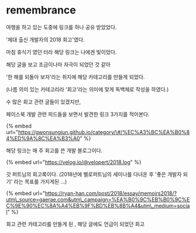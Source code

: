 # remembrance

여행을 하고 있는 도중에 링크를 하나 공유 받았었다.

'체대 출신 개발자의 2018 회고'였다.

마침 휴식기 였던 터라 해당 링크는 나에겐 빛이었다.

해당 글을 보고 조금이나마 자극이 되었던 것 같아

'한 해를 되돌아 보자'라는 취지에 해당 카테고리를 만들게 되었다.

\(나름 의미 있는 카테고리라 '회고'라는 의미에 맞게 독백체로 작성을 하였다.\)

수 많은 회고 관련 글들이 있겠지만,

페이스북 개발 관련 피드들을 보면서 발견한 링크 3가지를 적어본다.

{% embed url="https://gwonsungjun.github.io/category/\#/%EC%A3%BC%EA%B0%84%ED%9A%8C%EA%B3%A0" %}

해당 링크는 매 주 회고를 쓴 개발 블로그이다. 

{% embed url="https://velog.io/@velopert/2018.log" %}

갓 퍼트님의 회고록이다. \(2018년에 벨로퍼트님의 세미나를 다녀온 후 '좋은 개발자 되기' 라는 목표를 가지게된 ...\)

{% embed url="https://ryan-han.com/post/2018/essay/memoirs2018/?utm\_source=gaerae.com&utm\_campaign=%EA%B0%9C%EB%B0%9C%EC%9E%90%EC%8A%A4%EB%9F%BD%EB%8B%A4&utm\_medium=social" %}

회고 관련 카테고리를 만들게 된 , 해당 글에도 언급이 되었던 회고 



